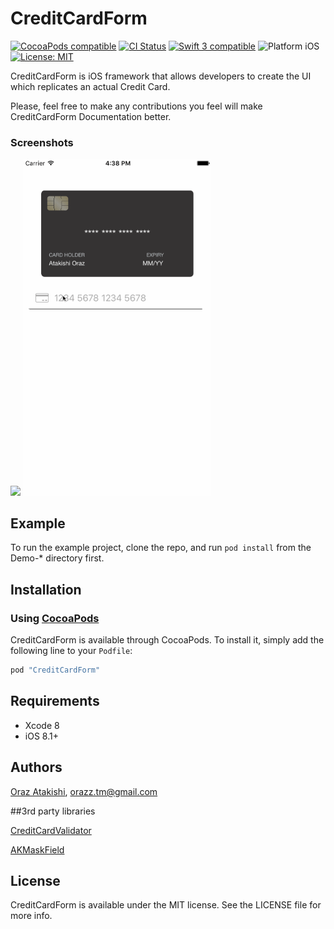# CreditCardForm

<a href="https://cocoapods.org/pods/CreditCardForm"><img src="https://img.shields.io/badge/pod-0.0.5-blue.svg" alt="CocoaPods compatible" /></a>
[![CI Status](http://img.shields.io/travis/candostdagdeviren/CDAlertView.svg?style=flat)](https://travis-ci.org/candostdagdeviren/CDAlertView/)
<a href="https://developer.apple.com/swift"><img src="https://img.shields.io/badge/swift3-compatible-4BC51D.svg?style=flat" alt="Swift 3 compatible" /></a>
<img src="https://img.shields.io/badge/platform-iOS-blue.svg?style=flat" alt="Platform iOS" />
<a href="https://raw.githubusercontent.com/candostdagdeviren/CDAlertView/master/LICENSE"><img src="http://img.shields.io/badge/license-MIT-blue.svg?style=flat" alt="License: MIT" /></a>

CreditCardForm is iOS framework that allows developers to create the UI which replicates an actual Credit Card.

Please, feel free to make any contributions you feel will make CreditCardForm Documentation better.

### Screenshots
<img src="https://dotjpg.co/8bu.png" width="300"> <img src="Example/Screens/CreditCardDemo.gif" width="300">

## Example

To run the example project, clone the repo, and run `pod install` from the Demo-\* directory first.

## Installation

### Using [CocoaPods](http://cocoapods.org)

CreditCardForm is available through CocoaPods. To install it, simply add the following line to your `Podfile`:

```ruby
pod "CreditCardForm"
```

## Requirements

* Xcode 8
* iOS 8.1+

## Authors

[Oraz Atakishi](https://github.com/orazz), orazz.tm@gmail.com

##3rd party libraries

[CreditCardValidator](https://github.com/vitkuzmenko/CreditCardValidator)

[AKMaskField](https://github.com/artemkrachulov/AKMaskField)

## License

CreditCardForm is available under the MIT license. See the LICENSE file for more info.
